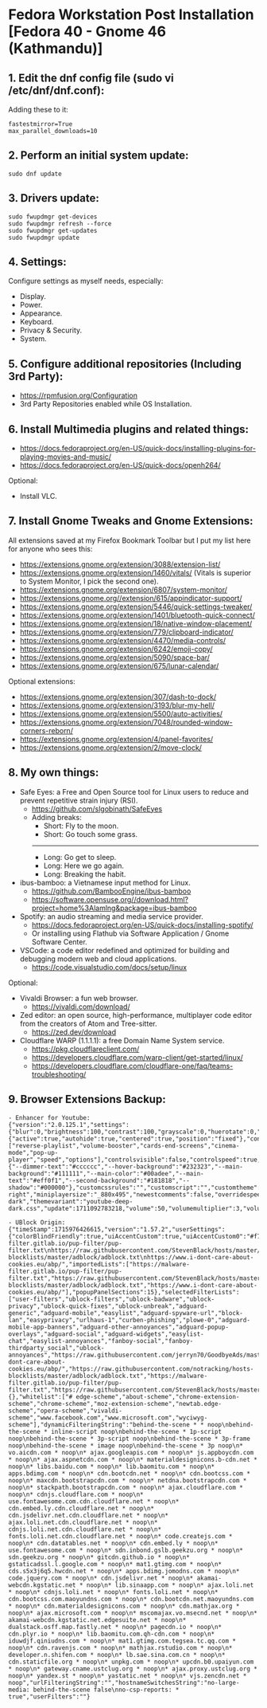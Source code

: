 # Fedora Workstation Post Installation [Fedora 40 - Gnome 46 (Kathmandu)]

## 1. Edit the dnf config file (sudo vi /etc/dnf/dnf.conf):
Adding these to it:

    fastestmirror=True
    max_parallel_downloads=10

## 2. Perform an initial system update:
    sudo dnf update

## 3. Drivers update:
    sudo fwupdmgr get-devices
    sudo fwupdmgr refresh --force
    sudo fwupdmgr get-updates
    sudo fwupdmgr update

## 4. Settings:
Configure settings as myself needs, especially:
- Display.
- Power.
- Appearance.
- Keyboard.
- Privacy & Security.
- System.

## 5. Configure additional repositories (Including 3rd Party):
- https://rpmfusion.org/Configuration
- 3rd Party Repositories enabled while OS Installation.

## 6. Install Multimedia plugins and related things:
- https://docs.fedoraproject.org/en-US/quick-docs/installing-plugins-for-playing-movies-and-music/
- https://docs.fedoraproject.org/en-US/quick-docs/openh264/

Optional:
- Install VLC.

## 7. Install Gnome Tweaks and Gnome Extensions:
All extensions saved at my Firefox Bookmark Toolbar but I put my list here for anyone who sees this:

- https://extensions.gnome.org/extension/3088/extension-list/
- https://extensions.gnome.org/extension/1460/vitals/ (Vitals is superior to System Monitor, I pick the second one).
- https://extensions.gnome.org/extension/6807/system-monitor/
- https://extensions.gnome.org//extension/615/appindicator-support/
- https://extensions.gnome.org/extension/5446/quick-settings-tweaker/
- https://extensions.gnome.org/extension/1401/bluetooth-quick-connect/
- https://extensions.gnome.org/extension/18/native-window-placement/
- https://extensions.gnome.org/extension/779/clipboard-indicator/
- https://extensions.gnome.org/extension/4470/media-controls/
- https://extensions.gnome.org/extension/6242/emoji-copy/
- https://extensions.gnome.org/extension/5090/space-bar/
- https://extensions.gnome.org/extension/675/lunar-calendar/

Optional extensions:
- https://extensions.gnome.org/extension/307/dash-to-dock/
- https://extensions.gnome.org/extension/3193/blur-my-hell/
- https://extensions.gnome.org/extension/5500/auto-activities/
- https://extensions.gnome.org/extension/7048/rounded-window-corners-reborn/
- https://extensions.gnome.org/extension/4/panel-favorites/
- https://extensions.gnome.org/extension/2/move-clock/

## 8. My own things:
- Safe Eyes: a Free and Open Source tool for Linux users to reduce and prevent repetitive strain injury (RSI).
    - https://github.com/slgobinath/SafeEyes
    - Adding breaks:
        - Short: Fly to the moon.
        - Short: Go touch some grass.
        ---
        - Long: Go get to sleep.
        - Long: Here we go again.
        - Long: Breaking the habit.
- ibus-bamboo: a Vietnamese input method for Linux.
    - https://github.com/BambooEngine/ibus-bamboo
    - https://software.opensuse.org//download.html?project=home%3Alamlng&package=ibus-bamboo
- Spotify: an audio streaming and media service provider.
    - https://docs.fedoraproject.org/en-US/quick-docs/installing-spotify/
    - Or installing using Flathub via Software Application / Gnome Software Center.
- VSCode: a code editor redefined and optimized for building and debugging modern web and cloud applications.
    - https://code.visualstudio.com/docs/setup/linux

Optional:
- Vivaldi Browser: a fun web browser.
    - https://vivaldi.com/download/
- Zed editor: an open source, high-performance, multiplayer code editor from the creators of Atom and Tree-sitter.
    - https://zed.dev/download
- Cloudflare WARP (1.1.1.1): a free Domain Name System service.
    - https://pkg.cloudflareclient.com/
    - https://developers.cloudflare.com/warp-client/get-started/linux/
    - https://developers.cloudflare.com/cloudflare-one/faq/teams-troubleshooting/

## 9. Browser Extensions Backup:
    - Enhancer for Youtube:
    {"version":"2.0.125.1","settings":{"blur":0,"brightness":100,"contrast":100,"grayscale":0,"huerotate":0,"invert":0,"saturate":100,"sepia":0,"applyvideofilters":false,"backgroundcolor":"#000000","backgroundopacity":85,"blackbars":false,"blockautoplay":true,"blockhfrformats":false,"blockwebmformats":false,"boostvolume":false,"cinemamode":false,"cinemamodewideplayer":true,"controlbar":{"active":true,"autohide":true,"centered":true,"position":"fixed"},"controls":["reverse-playlist","volume-booster","cards-end-screens","cinema-mode","pop-up-player","speed","options"],"controlsvisible":false,"controlspeed":true,"controlspeedmousebutton":false,"controlvolume":false,"controlvolumemousebutton":false,"convertshorts":false,"customcolors":{"--dimmer-text":"#cccccc","--hover-background":"#232323","--main-background":"#111111","--main-color":"#00adee","--main-text":"#eff0f1","--second-background":"#181818","--shadow":"#000000"},"customcssrules":"","customscript":"","customtheme":false,"darktheme":false,"date":1685191436467,"defaultvolume":false,"disableautoplay":true,"executescript":false,"expanddescription":false,"filter":"none","hidecardsendscreens":true,"hidechat":false,"hidecomments":false,"hiderelated":false,"hideshorts":false,"ignoreplaylists":true,"ignorepopupplayer":true,"localecode":"en_US","localedir":"ltr","message":false,"miniplayer":true,"miniplayerposition":"_top-right","miniplayersize":"_880x495","newestcomments":false,"overridespeeds":true,"pauseforegroundtab":false,"pausevideos":false,"popuplayersize":"1280x720","qualityembeds":"hd720","qualityembedsfullscreen":"hd1080","qualityplaylists":"hd720","qualityplaylistsfullscreen":"hd1080","qualityvideos":"hd720","qualityvideosfullscreen":"hd1080","reload":false,"reversemousewheeldirection":false,"selectquality":true,"selectqualityfullscreenoff":false,"selectqualityfullscreenon":false,"speed":1,"speedvariation":0.1,"stopvideos":false,"theatermode":false,"theme":"default-dark","themevariant":"youtube-deep-dark.css","update":1711092783218,"volume":50,"volumemultiplier":3,"volumevariation":5,"wideplayer":false,"wideplayerviewport":false}}

    - UBlock Origin:
    {"timeStamp":1715976426615,"version":"1.57.2","userSettings":{"colorBlindFriendly":true,"uiAccentCustom":true,"uiAccentCustom0":"#f75782","externalLists":"https://malware-filter.gitlab.io/pup-filter/pup-filter.txt\nhttps://raw.githubusercontent.com/StevenBlack/hosts/master/hosts\nhttps://raw.githubusercontent.com/jerryn70/GoodbyeAds/master/Hosts/GoodbyeAds.txt\nhttps://raw.githubusercontent.com/notracking/hosts-blocklists/master/adblock/adblock.txt\nhttps://www.i-dont-care-about-cookies.eu/abp/","importedLists":["https://malware-filter.gitlab.io/pup-filter/pup-filter.txt","https://raw.githubusercontent.com/StevenBlack/hosts/master/hosts","https://raw.githubusercontent.com/jerryn70/GoodbyeAds/master/Hosts/GoodbyeAds.txt","https://raw.githubusercontent.com/notracking/hosts-blocklists/master/adblock/adblock.txt","https://www.i-dont-care-about-cookies.eu/abp/"],"popupPanelSections":15},"selectedFilterLists":["user-filters","ublock-filters","ublock-badware","ublock-privacy","ublock-quick-fixes","ublock-unbreak","adguard-generic","adguard-mobile","easylist","adguard-spyware-url","block-lan","easyprivacy","urlhaus-1","curben-phishing","plowe-0","adguard-mobile-app-banners","adguard-other-annoyances","adguard-popup-overlays","adguard-social","adguard-widgets","easylist-chat","easylist-annoyances","fanboy-social","fanboy-thirdparty_social","ublock-annoyances","https://raw.githubusercontent.com/jerryn70/GoodbyeAds/master/Hosts/GoodbyeAds.txt","https://www.i-dont-care-about-cookies.eu/abp/","https://raw.githubusercontent.com/notracking/hosts-blocklists/master/adblock/adblock.txt","https://malware-filter.gitlab.io/pup-filter/pup-filter.txt","https://raw.githubusercontent.com/StevenBlack/hosts/master/hosts"],"hiddenSettings":{},"whitelist":["# edge-scheme","about-scheme","chrome-extension-scheme","chrome-scheme","moz-extension-scheme","newtab.edge-scheme","opera-scheme","vivaldi-scheme","www.facebook.com","www.microsoft.com","wyciwyg-scheme"],"dynamicFilteringString":"behind-the-scene * * noop\nbehind-the-scene * inline-script noop\nbehind-the-scene * 1p-script noop\nbehind-the-scene * 3p-script noop\nbehind-the-scene * 3p-frame noop\nbehind-the-scene * image noop\nbehind-the-scene * 3p noop\n* vo.aicdn.com * noop\n* ajax.googleapis.com * noop\n* js.appboycdn.com * noop\n* ajax.aspnetcdn.com * noop\n* materialdesignicons.b-cdn.net * noop\n* libs.baidu.com * noop\n* lib.baomitu.com * noop\n* apps.bdimg.com * noop\n* cdn.bootcdn.net * noop\n* cdn.bootcss.com * noop\n* maxcdn.bootstrapcdn.com * noop\n* netdna.bootstrapcdn.com * noop\n* stackpath.bootstrapcdn.com * noop\n* ajax.cloudflare.com * noop\n* cdnjs.cloudflare.com * noop\n* use.fontawesome.com.cdn.cloudflare.net * noop\n* cdn.embed.ly.cdn.cloudflare.net * noop\n* cdn.jsdelivr.net.cdn.cloudflare.net * noop\n* ajax.loli.net.cdn.cloudflare.net * noop\n* cdnjs.loli.net.cdn.cloudflare.net * noop\n* fonts.loli.net.cdn.cloudflare.net * noop\n* code.createjs.com * noop\n* cdn.datatables.net * noop\n* cdn.embed.ly * noop\n* use.fontawesome.com * noop\n* sdn.inbond.gslb.geekzu.org * noop\n* sdn.geekzu.org * noop\n* gitcdn.github.io * noop\n* gstaticadssl.l.google.com * noop\n* mat1.gtimg.com * noop\n* cds.s5x3j6q5.hwcdn.net * noop\n* apps.bdimg.jomodns.com * noop\n* code.jquery.com * noop\n* cdn.jsdelivr.net * noop\n* akamai-webcdn.kgstatic.net * noop\n* lib.sinaapp.com * noop\n* ajax.loli.net * noop\n* cdnjs.loli.net * noop\n* fonts.loli.net * noop\n* cdn.bootcss.com.maoyundns.com * noop\n* cdn.bootcdn.net.maoyundns.com * noop\n* cdn.materialdesignicons.com * noop\n* cdn.mathjax.org * noop\n* ajax.microsoft.com * noop\n* mscomajax.vo.msecnd.net * noop\n* akamai-webcdn.kgstatic.net.edgesuite.net * noop\n* dualstack.osff.map.fastly.net * noop\n* pagecdn.io * noop\n* cdn.plyr.io * noop\n* lib.baomitu.com.qh-cdn.com * noop\n* iduwdjf.qiniudns.com * noop\n* mat1.gtimg.com.tegsea.tc.qq.com * noop\n* cdn.ravenjs.com * noop\n* mathjax.rstudio.com * noop\n* developer.n.shifen.com * noop\n* lb.sae.sina.com.cn * noop\n* cdn.staticfile.org * noop\n* unpkg.com * noop\n* upcdn.b0.upaiyun.com * noop\n* gateway.cname.ustclug.org * noop\n* ajax.proxy.ustclug.org * noop\n* yandex.st * noop\n* yastatic.net * noop\n* vjs.zencdn.net * noop","urlFilteringString":"","hostnameSwitchesString":"no-large-media: behind-the-scene false\nno-csp-reports: * true","userFilters":""}
